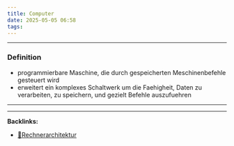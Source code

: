 ```yaml
---
title: Computer
date: 2025-05-05 06:58
tags: 
---
```


----

### Definition 
- programmierbare Maschine, die durch gespeicherten Meschinenbefehle gesteuert wird
- erweitert ein komplexes Schaltwerk um die Faehigheit, Daten zu verarbeiten, zu speichern,
und gezielt Befehle auszufuehren






----

----
**Backlinks:**
- [📂Rechnerarchitektur](/📁Rechnerarchitektur)
